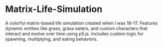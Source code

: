 # Matrix-Life-Simulation
A colorful matrix-based life simulation created when I was 16–17. Features dynamic entities like grass, grass eaters, and custom characters that interact and evolve over time using p5.js. Includes custom logic for spawning, multiplying, and eating behaviors.
